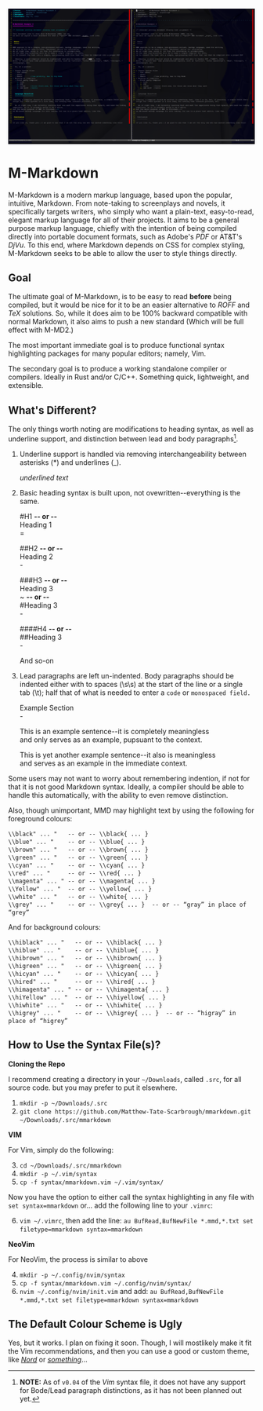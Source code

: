 !["M-MD Agaist MD in Native Formatting"](mmd_0_04c.png)

M-Markdown
==========

M-Markdown is a modern markup language, based upon the popular, intuitive, Markdown.
From note-taking to screenplays and novels, it specifically targets writers, who simply who want a plain-text, easy-to-read, elegant markup language for all of their projects.
It aims to be a general purpose markup language, chiefly with the intention of being compiled directly into portable document formats, such as Adobe's *PDF* or AT&T's *DjVu*.
To this end, where Markdown depends on CSS for complex styling, M-Markdown seeks to be able to allow the user to style things directly.


Goal
----

The ultimate goal of M-Markdown, is to be easy to read **before** being compiled,
but it would be nice for it to be an easier alternative to *ROFF* and *TeX* solutions.
So, while it does aim to be 100% backward compatible with normal Markdown, it also aims to push a new standard
(Which will be full effect with M-MD2.)

The most important immediate goal is to produce functional syntax highlighting packages for many popular editors;
namely, Vim.

The secondary goal is to produce a working standalone compiler or compilers.
Ideally in Rust and/or C/C++.
Something quick, lightweight, and extensible.


What's Different?
-----------------

The only things worth noting are modifications to heading syntax, as well as underline support, and distinction between lead and body paragraphs[^1].

1. Underline support is handled via removing interchangeability between asterisks (\*) and underlines (\_).

    _underlined text_

2. Basic heading syntax is built upon, not ovewritten--everything is the same.

    #H1
    **-- or --**\
    Heading 1\
    \=

    ##H2
    **-- or --**\
    Heading 2\
    \-
    
    ###H3
    **-- or --**\
    Heading 3\
    ~
    **-- or --**\
    #Heading 3\
    \-
    
    ####H4
    **-- or --**\
    ##Heading 3\
    \-

    And so-on

3. Lead paragraphs are left un-indented.
Body paragraphs should be indented either with to spaces (\s\s) at the start of the line or a single tab (\t);
half that of what is needed to enter a `code` or `monospaced field.`

    Example Section\
    \-
    
    This is an example sentence--it is completely meaningless\
    and only serves as an example, pupsuant to the context.
    
      This is yet another example sentence--it also is meaningless\
    and serves as an example in the immediate context.
    

Some users may not want to worry about remembering indention, if not for that it is not good Markdown syntax.
Ideally, a compiler should be able to handle this automatically, with the ability to even remove distinction.

Also, though unimportant, MMD may highlight text by using the following for foreground colours:

    \\black" ... "   -- or -- \\black{ ... }
    \\blue" ... "    -- or -- \\blue{ ... }
    \\brown" ... "   -- or -- \\brown{ ... }
    \\green" ... "   -- or -- \\green{ ... }
    \\cyan" ... "    -- or -- \\cyan{ ... }
    \\red" ... "     -- or -- \\red{ ... }
    \\magenta" ... " -- or -- \\magenta{ ... }
    \\Yellow" ... "  -- or -- \\yellow{ ... }
    \\white" ... "   -- or -- \\white{ ... }
    \\grey" ... "    -- or -- \\grey{ ... }  -- or -- “gray” in place of “grey”

And for background colours:

    \\hiblack" ... "   -- or -- \\hiblack{ ... }
    \\hiblue" ... "    -- or -- \\hiblue{ ... }
    \\hibrown" ... "   -- or -- \\hibrown{ ... }
    \\higreen" ... "   -- or -- \\higreen{ ... }
    \\hicyan" ... "    -- or -- \\hicyan{ ... }
    \\hired" ... "     -- or -- \\hired{ ... }
    \\himagenta" ... " -- or -- \\himagenta{ ... }
    \\hiYellow" ... "  -- or -- \\hiyellow{ ... }
    \\hiwhite" ... "   -- or -- \\hiwhite{ ... }
    \\higrey" ... "    -- or -- \\higrey{ ... }  -- or -- “higray” in place of “higrey”


[^1]: **NOTE:** As of `v0.04` of the *Vim* syntax file, it does not have any support for Bode/Lead paragraph distinctions, as it has not been planned out yet.


How to Use the Syntax File(s)?
------------------------------

**Cloning the Repo**

I recommend creating a directory in your `~/Downloads`, called `.src`, for all source code. but you may prefer to put it elsewhere.

1. `mkdir -p ~/Downloads/.src`
2. `git clone https://github.com/Matthew-Tate-Scarbrough/mmarkdown.git ~/Downloads/.src/mmarkdown`

 
**VIM**

For Vim, simply do the following:

3. `cd ~/Downloads/.src/mmarkdown`
4. `mkdir -p ~/.vim/syntax`
5. `cp -f syntax/mmarkdown.vim ~/.vim/syntax/`

Now you have the option to either call the syntax highlighting in any file with `set syntax=mmarkdown` or...
add the following line to your `.vimrc`:

6. `vim ~/.vimrc`, then add the line: `au BufRead,BufNewFile *.mmd,*.txt set filetype=mmarkdown syntax=mmarkdown`

**NeoVim**

For NeoVim, the process is similar to above

4. `mkdir -p ~/.config/nvim/syntax`
5. `cp -f syntax/mmarkdown.vim ~/.config/nvim/syntax/`
6. `nvim ~/.config/nvim/init.vim` and add: `au BufRead,BufNewFile *.mmd,*.txt set filetype=mmarkdown syntax=mmarkdown`


The Default Colour Scheme is Ugly
---------------------------------

Yes, but it works.
I plan on fixing it soon.
Though, I will mostlikely make it fit the Vim recommendations, and then you can use a good or custom theme, like *[Nord](https://github.com/arcticicestudio/nord)* or *[something](https://github.com/altercation/solarized)*...
